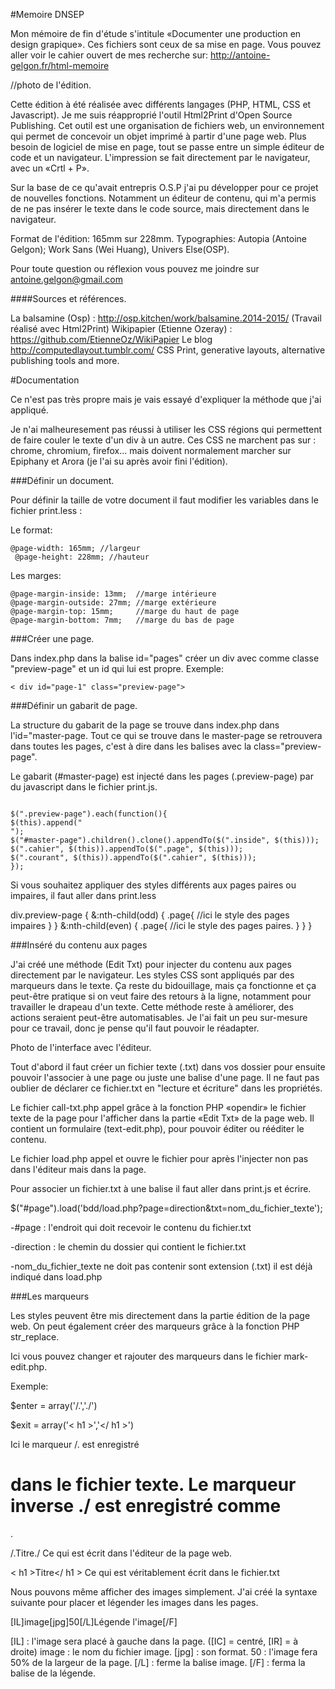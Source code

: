 #Memoire DNSEP

Mon mémoire de fin d'étude s'intitule «Documenter une production en design grapique».
Ces fichiers sont ceux de sa mise en page.
Vous pouvez aller voir le cahier ouvert de mes recherche sur:
http://antoine-gelgon.fr/html-memoire

//photo de l'édition.

Cette édition à été réalisée avec différents langages (PHP, HTML, CSS et Javascript).
Je me suis réapproprié l'outil Html2Print d'Open Source Publishing. Cet outil est
une organisation de fichiers web, un environnement qui permet de concevoir un objet 
imprimé à partir d'une page web. Plus besoin de logiciel de mise en page, tout se passe 
entre un simple éditeur de code et un navigateur. L'impression se fait directement par 
le navigateur, avec un «Crtl + P».

Sur la base de ce qu'avait entrepris O.S.P j'ai pu développer pour ce projet 
de nouvelles fonctions. Notamment un éditeur de contenu, qui m'a permis 
de ne pas insérer le texte dans le code source, mais directement dans le navigateur.

Format de l'édition: 165mm sur 228mm.
Typographies: Autopia (Antoine Gelgon); Work Sans (Wei Huang), Univers Else(OSP).

Pour toute question ou réflexion vous pouvez me joindre sur antoine.gelgon@gmail.com

####Sources et références.

La balsamine (Osp) : http://osp.kitchen/work/balsamine.2014-2015/ (Travail réalisé avec Html2Print)
Wikipapier (Etienne Ozeray) : https://github.com/EtienneOz/WikiPapier
Le blog http://computedlayout.tumblr.com/ CSS Print, generative layouts, alternative publishing tools and more.

#Documentation

Ce n'est pas très propre mais je vais essayé d'expliquer la méthode que j'ai appliqué.

Je n'ai malheuresement pas réussi à utiliser les CSS régions qui permettent de faire couler
 le texte d'un div à un autre. Ces CSS ne marchent pas sur : chrome, chromium, firefox... 
mais doivent normalement marcher sur Epiphany et Arora (je l'ai su après avoir fini l'édition).

###Définir un document.

Pour définir la taille de votre document il faut modifier les variables dans le fichier print.less :

Le format:
<pre><code>@page-width: 165mm; //largeur
 @page-height: 228mm; //hauteur</pre></code>

Les marges:

<pre><code>@page-margin-inside: 13mm;  //marge intérieure
@page-margin-outside: 27mm; //marge extérieure
@page-margin-top: 15mm;     //marge du haut de page
@page-margin-bottom: 7mm;   //marge du bas de page</pre></code>
 

###Créer une page.

Dans index.php dans la balise id="pages" créer un div avec comme classe "preview-page" et un id qui lui est propre.
Exemple:
<pre><code>< div id="page-1" class="preview-page"> </div > </pre></code>


###Définir un gabarit de page.

La structure du gabarit de la page se trouve dans index.php dans l'id="master-page.
Tout ce qui se trouve dans le master-page se retrouvera dans toutes les pages, c'est à dire dans les balises avec la class="preview-page".

Le gabarit (#master-page) est injecté dans les pages (.preview-page) par du javascript dans le fichier print.js.

<pre><code>
$(".preview-page").each(function(){
$(this).append("<div class='inside'>");
$("#master-page").children().clone().appendTo($(".inside", $(this)));
$(".cahier", $(this)).appendTo($(".page", $(this)));
$(".courant", $(this)).appendTo($(".cahier", $(this)));
});</pre></code>


Si vous souhaitez appliquer des styles différents aux pages paires ou impaires, il faut aller dans print.less

div.preview-page {
  &:nth-child(odd) {
    .page{
      //ici le style des pages impaires
    	}
  }	
  &:nth-child(even) {
    .page{
      //ici le style des pages paires.
    }
    }
  }

###Inséré du contenu aux pages


J'ai créé une méthode (Edit Txt) pour injecter du contenu aux pages directement par le navigateur. Les styles CSS sont appliqués par des marqueurs dans le texte.
Ça reste du bidouillage, mais ça fonctionne et ça peut-être pratique si on veut faire des retours à la ligne,
notamment pour travailler le drapeau d'un texte. Cette méthode reste à améliorer, des actions seraient peut-être automatisables.
Je l'ai fait un peu sur-mesure pour ce travail, donc je pense qu'il faut pouvoir le réadapter.

Photo de l'interface avec l'éditeur.
 
Tout d'abord il faut créer un fichier texte (.txt) dans vos dossier pour ensuite pouvoir l'associer à une page ou juste une balise d'une page.
Il ne faut pas oublier de déclarer ce fichier.txt en "lecture et écriture" dans les propriétés.

Le fichier call-txt.php appel grâce à la fonction PHP «opendir» le fichier texte de la page pour l'afficher dans la partie «Edit Txt» de la page web.
Il contient un formulaire (text-edit.php), pour pouvoir éditer ou rééditer le contenu.

Le fichier load.php appel et ouvre le fichier pour après l'injecter non pas dans l'éditeur mais dans la page.

Pour associer un fichier.txt à une balise il faut aller dans print.js et écrire.

$("#page").load('bdd/load.php?page=direction&txt=nom_du_fichier_texte');

-#page : l'endroit qui doit recevoir le contenu du fichier.txt

-direction : le chemin du dossier qui contient le fichier.txt

-nom_du_fichier_texte ne doit pas contenir sont extension (.txt) il est déjà indiqué dans load.php

###Les marqueurs


Les styles peuvent être mis directement dans la partie édition de la page web.
On peut également créer des marqueurs grâce à la fonction PHP str_replace.

Ici vous pouvez changer et rajouter des marqueurs dans le fichier mark-edit.php.

Exemple:

$enter = array('/.','./')

$exit  = array('< h1 >','</ h1 >')

Ici le marqueur /. est enregistré <h1> dans le fichier texte.
Le marqueur inverse ./ est enregistré comme </h1>.

/.Titre./
Ce qui est écrit dans l'éditeur de la page web.

< h1 >Titre</ h1 >
Ce qui est véritablement écrit dans le fichier.txt

Nous pouvons même afficher des images simplement.
J'ai créé la syntaxe suivante pour placer et légender les images dans les pages.

[IL]image[jpg]50[/L]Légende l'image[/F]

[IL] : l'image sera placé à gauche dans la page. ([IC] = centré, [IR] = à droite)
image : le nom du fichier image.
[jpg] : son format. 
50 : l'image fera 50% de la largeur de la page.
[/L] : ferme la balise image.
[/F] : ferma la balise de la légende.
